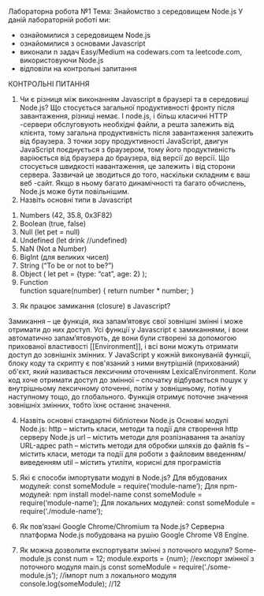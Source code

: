Лабораторна робота №1
Тема: Знайомство з середовищем Node.js
У даній лабораторній роботі ми:
- ознайомилися з середовищем Node.js
- ознайомилися з основами Javascript
- виконали n задач Easy/Medium на codewars.com та leetcode.com, використовуючи Node.js
- відповіли на контрольні запитання

КОНТРОЛЬНІ ПИТАННЯ
1. Чи є різниця між виконанням Javascript в браузері та в середовищі Node.js?
Що стосується загальної продуктивності фронту після завантаження, різниці немає. І node.js, і більш класичні HTTP -сервери обслуговують необхідні файли, а решта залежить від клієнта, тому загальна продуктивність після завантаження залежить від браузера. 
З точки зору продуктивності JavaScript, двигун JavaScript поєднується з браузером, тому його продуктивність варіюється від браузера до браузера, від версії до версії.
Що стосується швидкості навантаження, це залежить і від сторони сервера. Зазвичай це зводиться до того, наскільки складним є ваш веб -сайт. Якщо в ньому багато динамічності та багато обчислень, Node.js може бути повільнішим.
2. Назвіть основні типи в Javascript
1) Numbers (42, 35.8, 0x3F82)
2) Boolean (true, false)
3) Null (let pet = null)
4) Undefined (let drink   //undefined)
5) NaN (Not a Number)
6) BigInt (для великих чисел)
7) String (“To be or not to be?”)
8) Object ( let pet = {type: “cat”, age: 2} );
9) Function  
        function square(number) {
           return number * number;
        }

3. Як працює замикання (closure) в Javascript?

Замикання – це функція, яка запам’ятовує свої зовнішні змінні і може отримати до них доступ. Усі функції у Javascript є  замиканнями,  і вони автоматично запам’ятовують, де вони були створені за допомогою прихованої властивості [[Environment]], і всі вони можуть отримати доступ до зовнішніх змінних. 
У JavaScript у кожній виконуваній функції, блоку коду та скрипту є пов'язаний з ними внутрішній (прихований) об'єкт, який називається лексичним оточенням LexicalEnvironment.
Коли код хоче отримати доступ до змінної – спочатку відбувається пошук у внутрішньому лексичному оточенні, потім у зовнішньому, потім у наступному тощо, до глобального. Функція отримує поточне значення зовнішніх змінних, тобто їхнє останнє значення.

4. Назвіть основні стандартні бібліотеки Node.js
Основні модулі Node.js:
http – містить класи, методи та події для створення http серверу Node.js
url – містить методи для розпізнавання та аналізу URL-адрес
path – містить методи для обробки шляхів до файлів
fs – містить класи, методи та події для роботи з файловим введенням/виведенням 
util – містить утиліти, корисні для програмістів

5. Які є способи імпортувати модулі в Node.js?
Для вбудованих модулей:
const someModule = require(‘module-name’);
Для npm-модулей:
npm install model-name
const someModule = require(‘module-name’);
Для локальних модулей:
const someModule = require(‘./module-name’);
6. Як пов’язані Google Chrome/Chromium та Node.js?
Серверна платформа Node.js побудована на рушію Google Chrome V8 Engine.
7. Як можна дозволити експортувати змінні з поточного модуля?
Some-module.js
 const num = 12;
 module.exports = {num};  //експорт змінної з поточного модуля
main.js
 const someModule = require(‘./some-module.js’);  //імпорт num з локального модуля
 console.log(someModule);  //12
